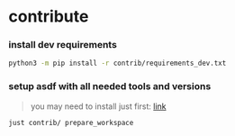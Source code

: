 # contribute

### install dev requirements

```sh
python3 -m pip install -r contrib/requirements_dev.txt
```

### setup asdf with all needed tools and versions

> you may need to install just first: [link](https://github.com/casey/just)

```sh
just contrib/ prepare_workspace
```

